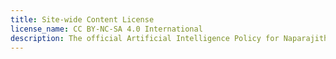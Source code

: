 ```yaml
---
title: Site-wide Content License
license_name: CC BY-NC-SA 4.0 International
description: The official Artificial Intelligence Policy for Naparajith's Portfolio
---
```


